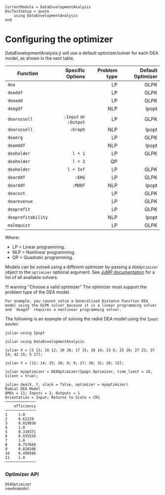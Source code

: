 ```@meta
CurrentModule = DataEnvelopmentAnalysis
DocTestSetup = quote
    using DataEnvelopmentAnalysis
end
```

# Configuring the optimizer

DataEnvelopmentAnalysis.jl will use a default optimizer/solver for each DEA model, as shown in the next table.

| Function       | Specific Options | Problem type | Default Optimizer |
| ---------------|--------:|------------:|------------------:| 
| `dea`          |         | LP           | GLPK              |
| `deaddf`       |         | LP           | GLPK              |
| `deaadd`       |         | LP           | GLPK              |
| `deagdf`       |         | NLP          | Ipopt             |
| `dearussell`   | `:Input` or `:Output`        | LP           | GLPK              |
| `dearussell`   | `:Graph`        | NLP     | Ipopt      |
| `deaerg`       |         | LP           | GLPK              |
| `deamddf`      |         | NLP          | Ipopt             |
| `deaholder`    | `l = 1` | LP           | GLPK              |
| `deaholder`    | `l = 2` | QP           |                   |
| `deaholder`    |`l = Inf`| LP           | GLPK              |
| `dearddf`      | `:ERG`  | LP           | GLPK              |
| `dearddf`      | `:MDDF` | NLP          | Ipopt             |
| `deacost`      |         | LP           | GLPK              |
| `dearevenue`   |         | LP           | GLPK              |
| `deaprofit`    |         | LP           | GLPK              |
| `deaprofitability` |         | NLP          | Ipopt         |
| `malmquist`    |          |LP           | GLPK              |


Where:
- LP = Linear programming.
- NLP = Nonlinear programming.
- QP = Quadratic programming.

Models can be solved using a different optimizer by passing a `DEAOptimizer` object to the `optimizer` optional argument. See [JuMP documentation](https://jump.dev/JuMP.jl/v0.21.6/installation/#Installing-a-solver) for a list of all available solvers.

!!! warning "Choose a valid optimizer"
    The optimizer must support the problem type of the DEA model.

    For example, you cannot solve a Generalized Distance Function DEA model using the GLPK solver because it is a linear programming solver and `deagdf` requires a nonlinear programming solver.

The following is an example of solving the radial DEA model using the `Ipopt` sovler:
```jldoctest
julia> using Ipopt

julia> using DataEnvelopmentAnalysis

julia> X = [5 13; 16 12; 16 26; 17 15; 18 14; 23 6; 25 10; 27 22; 37 14; 42 25; 5 17];

julia> Y = [12; 14; 25; 26; 8; 9; 27; 30; 31; 26; 12];

julia> myoptimizer = DEAOptimizer(Ipopt.Optimizer, time_limit = 10, silent = true);

julia> dea(X, Y, slack = false, optimizer = myoptimizer)
Radial DEA Model 
DMUs = 11; Inputs = 2; Outputs = 1
Orientation = Input; Returns to Scale = CRS
──────────────
    efficiency
──────────────
1     1.0
2     0.62229
3     0.819856
4     1.0
5     0.310371
6     0.555555
7     1.0
8     0.757669
9     0.820106
10    0.490566
11    1.0
──────────────
```

### Optimizer API

```@docs
DEAOptimizer
newdeamodel
```
